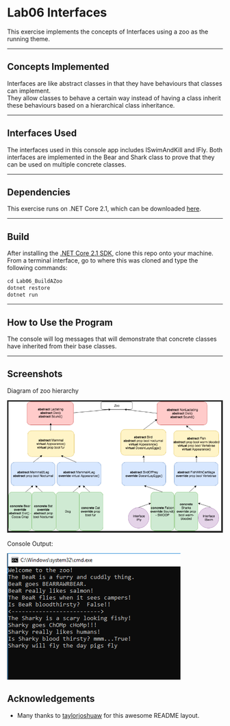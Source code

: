 # Lab06 Interfaces
This exercise implements the concepts of Interfaces using a zoo as the running theme.

---
## Concepts Implemented
Interfaces are like abstract classes in that they have behaviours that classes can implement.  
They allow classes to behave a certain way instead of having a class inherit these behaviours 
based on a hierarchical class inheritance.

---

## Interfaces Used
The interfaces used in this console app includes ISwimAndKill and IFly.
Both interfaces are implemented in the Bear and Shark class to
prove that they can be used on multiple concrete classes.

---

## Dependencies
This exercise runs on .NET Core 2.1, which can be downloaded [here](https://www.microsoft.com/net/download/macos).

---
## Build
After installing the [.NET Core 2.1 SDK](https://www.microsoft.com/net/download/macos), clone this repo onto your machine. From a terminal interface, go to where this was cloned and type the following commands:

```
cd Lab06_BuildAZoo
dotnet restore
dotnet run
```

---
## How to Use the Program
The console will log messages that will demonstrate that concrete classes have inherited from their base classes.

---

## Screenshots
Diagram of zoo hierarchy

![Hierarchy Diagram](/assets/zoo.png)

Console Output:

![Console Output](/assets/zooConsoleOutput.png)

## Acknowledgements
- Many thanks to [taylorjoshuaw](https://github.com/taylorjoshuaw) 
for this awesome README layout.